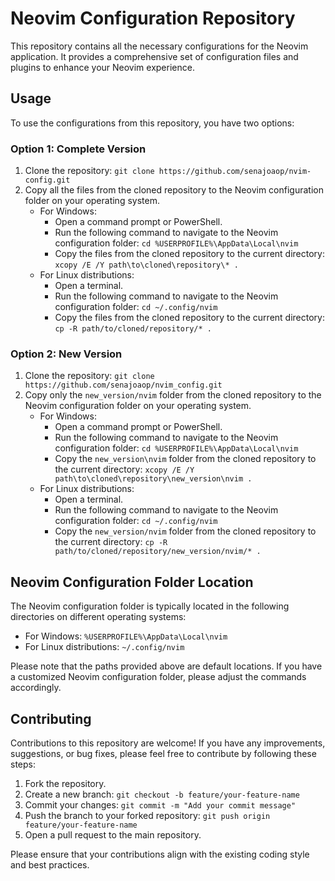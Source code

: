 # Neovim Configuration Repository

This repository contains all the necessary configurations for the Neovim application. It provides a comprehensive set of configuration files and plugins to enhance your Neovim experience.

## Usage

To use the configurations from this repository, you have two options:

### Option 1: Complete Version

1. Clone the repository: `git clone https://github.com/senajoaop/nvim-config.git`
2. Copy all the files from the cloned repository to the Neovim configuration folder on your operating system.
   - For Windows:
     - Open a command prompt or PowerShell.
     - Run the following command to navigate to the Neovim configuration folder: `cd %USERPROFILE%\AppData\Local\nvim`
     - Copy the files from the cloned repository to the current directory: `xcopy /E /Y path\to\cloned\repository\* .`
   - For Linux distributions:
     - Open a terminal.
     - Run the following command to navigate to the Neovim configuration folder: `cd ~/.config/nvim`
     - Copy the files from the cloned repository to the current directory: `cp -R path/to/cloned/repository/* .`

### Option 2: New Version

1. Clone the repository: `git clone https://github.com/senajoaop/nvim_config.git`
2. Copy only the `new_version/nvim` folder from the cloned repository to the Neovim configuration folder on your operating system.
   - For Windows:
     - Open a command prompt or PowerShell.
     - Run the following command to navigate to the Neovim configuration folder: `cd %USERPROFILE%\AppData\Local\nvim`
     - Copy the `new_version\nvim` folder from the cloned repository to the current directory: `xcopy /E /Y path\to\cloned\repository\new_version\nvim .`
   - For Linux distributions:
     - Open a terminal.
     - Run the following command to navigate to the Neovim configuration folder: `cd ~/.config/nvim`
     - Copy the `new_version/nvim` folder from the cloned repository to the current directory: `cp -R path/to/cloned/repository/new_version/nvim/* .`

## Neovim Configuration Folder Location

The Neovim configuration folder is typically located in the following directories on different operating systems:

- For Windows: `%USERPROFILE%\AppData\Local\nvim`
- For Linux distributions: `~/.config/nvim`

Please note that the paths provided above are default locations. If you have a customized Neovim configuration folder, please adjust the commands accordingly.

## Contributing

Contributions to this repository are welcome! If you have any improvements, suggestions, or bug fixes, please feel free to contribute by following these steps:

1. Fork the repository.
2. Create a new branch: `git checkout -b feature/your-feature-name`
3. Commit your changes: `git commit -m "Add your commit message"`
4. Push the branch to your forked repository: `git push origin feature/your-feature-name`
5. Open a pull request to the main repository.

Please ensure that your contributions align with the existing coding style and best practices.
